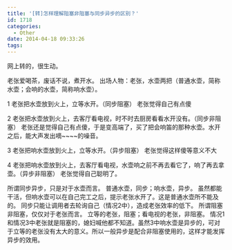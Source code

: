 ```yaml
---
title: '[转]怎样理解阻塞非阻塞与同步异步的区别？'
id: 1718
categories:
  - Other
date: 2014-04-18 09:33:26
tags:
---
```


网上转的，很生动。

老张爱喝茶，废话不说，煮开水。 出场人物：老张，水壶两把（普通水壶，简称水壶；会响的水壶，简称响水壶）。

1 老张把水壶放到火上，立等水开。（同步阻塞） 老张觉得自己有点傻

2 老张把水壶放到火上，去客厅看电视，时不时去厨房看看水开没有。（同步非阻塞） 老张还是觉得自己有点傻，于是变高端了，买了把会响笛的那种水壶。水开之后，能大声发出嘀~~~~的噪音。<!--more-->

3 老张把响水壶放到火上，立等水开。（异步阻塞） 老张觉得这样傻等意义不大

4 老张把响水壶放到火上，去客厅看电视，水壶响之前不再去看它了，响了再去拿壶。（异步非阻塞） 老张觉得自己聪明了。

所谓同步异步，只是对于水壶而言。 普通水壶，同步；响水壶，异步。 虽然都能干活，但响水壶可以在自己完工之后，提示老张水开了。这是普通水壶所不能及的。 同步只能让调用者去轮询自己（情况2中），造成老张效率的低下。 所谓阻塞非阻塞，仅仅对于老张而言。 立等的老张，阻塞；看电视的老张，非阻塞。 情况1和情况3中老张就是阻塞的，媳妇喊他都不知道。虽然3中响水壶是异步的，可对于立等的老张没有太大的意义。所以一般异步是配合非阻塞使用的，这样才能发挥异步的效用。